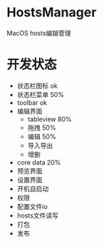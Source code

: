 # HostsManager
MacOS hosts编辑管理

# 开发状态
* 状态栏图标 ok
* 状态栏菜单 50%
* toolbar ok
* 编辑界面
    - tableview 80%
    - 拖拽 50%
    - 编辑 50%
    - 导入导出
    - 增删
* core data 20%
* 预览界面
* 设置界面
* 开机自启动
* 权限
* 配置文件io
* hosts文件读写
* 打包
* 发布
